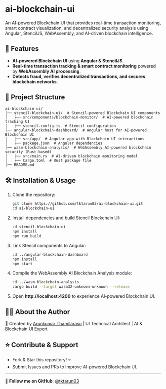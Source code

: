 # ai-blockchain-ui

An AI-powered Blockchain UI that provides real-time transaction monitoring, smart contract visualization, and decentralized security analysis using Angular, StencilJS, WebAssembly, and AI-driven blockchain intelligence.

## 🚀 Features
- **AI-powered Blockchain UI** using **Angular & StencilJS**.
- **Real-time transaction tracking & smart contract monitoring** powered by **WebAssembly AI processing**.
- **Detects fraud, verifies decentralized transactions, and secures blockchain networks**.

## 📂 Project Structure
```
ai-blockchain-ui/
│── stencil-blockchain-ui/  # Stencil-powered Blockchain UI components
│   ├── src/components/blockchain-monitor/  # AI-powered blockchain tracking UI
│   ├── stencil.config.ts  # Stencil configuration
│── angular-blockchain-dashboard/  # Angular host for AI-powered Blockchain UI
│   ├── src/app/  # Angular app with Blockchain UI interactions
│   ├── package.json  # Angular dependencies
│── wasm-blockchain-analysis/  # WebAssembly AI-powered blockchain security (Rust-based)
│   ├── src/main.rs  # AI-driven blockchain monitoring model
│   ├── Cargo.toml  # Rust package file
│── README.md
```

## 🛠 Installation & Usage

1. Clone the repository:
   ```bash
   git clone https://github.com/tktarun03/ai-blockchain-ui.git
   cd ai-blockchain-ui
   ```

2. Install dependencies and build Stencil Blockchain UI:
   ```bash
   cd stencil-blockchain-ui
   npm install
   npm run build
   ```

3. Link Stencil components to Angular:
   ```bash
   cd ../angular-blockchain-dashboard
   npm install
   npm start
   ```

4. Compile the WebAssembly AI Blockchain Analysis module:
   ```bash
   cd ../wasm-blockchain-analysis
   cargo build --target wasm32-unknown-unknown --release
   ```

5. Open **http://localhost:4200** to experience AI-powered Blockchain UI.

## 👨‍💻 About the Author

🚀 Created by [Arunkumar Thamilarasu](https://github.com/tktarun03) | UI Technical Architect | AI & Blockchain UI Expert

## ⭐ Contribute & Support
- Fork & Star this repository! ⭐
- Submit Issues and PRs to improve AI-powered Blockchain UI.

---
🎯 **Follow me on GitHub**: [@tktarun03](https://github.com/tktarun03)
